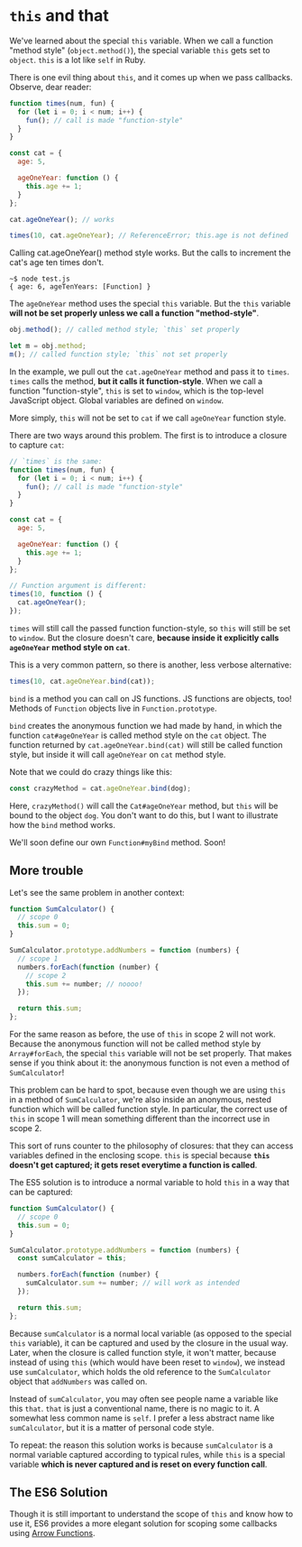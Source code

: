 # `this` and that

We've learned about the special `this` variable. When we call a
function "method style" (`object.method()`), the special variable
`this` gets set to `object`. `this` is a lot like `self` in Ruby.

There is one evil thing about `this`, and it comes up when we pass
callbacks. Observe, dear reader:

```javascript
function times(num, fun) {
  for (let i = 0; i < num; i++) {
    fun(); // call is made "function-style"
  }
}

const cat = {
  age: 5,

  ageOneYear: function () {
    this.age += 1;
  }
};

cat.ageOneYear(); // works

times(10, cat.ageOneYear); // ReferenceError; this.age is not defined
```

Calling cat.ageOneYear() method style works. But the calls to increment the cat's age ten times don't.

```
~$ node test.js
{ age: 6, ageTenYears: [Function] }
```

The `ageOneYear` method uses the special `this` variable. But the
`this` variable **will not be set properly unless we call a function
"method-style"**.

```javascript
obj.method(); // called method style; `this` set properly

let m = obj.method;
m(); // called function style; `this` not set properly
```

In the example, we pull out the `cat.ageOneYear` method and pass it
to `times`. `times` calls the method, **but it calls it
function-style**. When we call a function "function-style", `this` is
set to `window`, which is the top-level JavaScript object. Global
variables are defined on `window`.

More simply, `this` will not be set to `cat` if we call `ageOneYear`
function style.

There are two ways around this problem. The first is to introduce a
closure to capture `cat`:

```javascript
// `times` is the same:
function times(num, fun) {
  for (let i = 0; i < num; i++) {
    fun(); // call is made "function-style"
  }
}

const cat = {
  age: 5,

  ageOneYear: function () {
    this.age += 1;
  }
};

// Function argument is different:
times(10, function () {
  cat.ageOneYear();
});
```

`times` will still call the passed function function-style, so `this`
will still be set to `window`. But the closure doesn't care, **because
inside it explicitly calls `ageOneYear` method style on `cat`**.

This is a very common pattern, so there is another, less verbose
alternative:

```javascript
times(10, cat.ageOneYear.bind(cat));
```

`bind` is a method you can call on JS functions. JS functions are
objects, too! Methods of `Function` objects live in
`Function.prototype`.

`bind` creates the anonymous function we had made by hand, in which
the function `cat#ageOneYear` is called method style on the `cat`
object. The function returned by `cat.ageOneYear.bind(cat)` will
still be called function style, but inside it will call `ageOneYear`
on `cat` method style.

Note that we could do crazy things like this:

```javascript
const crazyMethod = cat.ageOneYear.bind(dog);
```

Here, `crazyMethod()` will call the `Cat#ageOneYear` method, but
`this` will be bound to the object `dog`. You don't want to do this,
but I want to illustrate how the `bind` method works.

We'll soon define our own `Function#myBind` method. Soon!

## More trouble

Let's see the same problem in another context:

```javascript
function SumCalculator() {
  // scope 0
  this.sum = 0;
}

SumCalculator.prototype.addNumbers = function (numbers) {
  // scope 1
  numbers.forEach(function (number) {
    // scope 2
    this.sum += number; // noooo!
  });

  return this.sum;
};
```

For the same reason as before, the use of `this` in scope 2 will not
work. Because the anonymous function will not be called method style
by `Array#forEach`, the special `this` variable will not be set
properly. That makes sense if you think about it: the anonymous
function is not even a method of `SumCalculator`!

This problem can be hard to spot, because even though we are using
`this` in a method of `SumCalculator`, we're also inside an anonymous,
nested function which will be called function style. In particular, the correct use of `this` in scope 1 will mean something different than the incorrect use in scope 2.

This sort of runs counter to the philosophy of closures: that they can
access variables defined in the enclosing scope. `this` is special
because **`this` doesn't get captured; it gets reset everytime a function is called**.

The ES5 solution is to introduce a normal variable to hold `this`
in a way that can be captured:

```javascript
function SumCalculator() {
  // scope 0
  this.sum = 0;
}

SumCalculator.prototype.addNumbers = function (numbers) {
  const sumCalculator = this;

  numbers.forEach(function (number) {
    sumCalculator.sum += number; // will work as intended
  });

  return this.sum;
};
```

Because `sumCalculator` is a normal local variable (as opposed to the
special `this` variable), it can be captured and used by the closure
in the usual way. Later, when the closure is called function style, it
won't matter, because instead of using `this` (which would have been
reset to `window`), we instead use `sumCalculator`, which holds the
old reference to the `SumCalculator` object that `addNumbers` was
called on.

Instead of `sumCalculator`, you may often see people name a variable
like this `that`. `that` is just a conventional name, there is no
magic to it. A somewhat less common name is `self`. I prefer a less
abstract name like `sumCalculator`, but it is a matter of personal
code style.

To repeat: the reason this solution works is because `sumCalculator`
is a normal variable captured according to typical rules, while `this`
is a special variable **which is never captured and is reset on every
function call**.

## The ES6 Solution

Though it is still important to understand the scope of `this` and know how to use it, ES6 provides a more elegant solution for scoping some callbacks using [Arrow Functions](fat-arrows.md).
